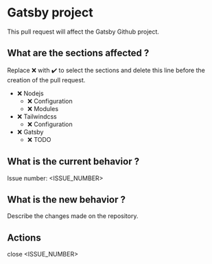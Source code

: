 # Gatsby project
This pull request will affect the Gatsby Github project.

## What are the sections affected ?
Replace :x: with :heavy_check_mark: to select the sections and delete this line before the creation of the pull request.

- :x: Nodejs
    - :x: Configuration
    - :x: Modules
- :x: Tailwindcss
    - :x: Configuration
- :x: Gatsby
    - :x: TODO

## What is the current behavior ?
Issue number: <ISSUE_NUMBER>

## What is the new behavior ?
Describe the changes made on the repository.

## Actions
close <ISSUE_NUMBER>
